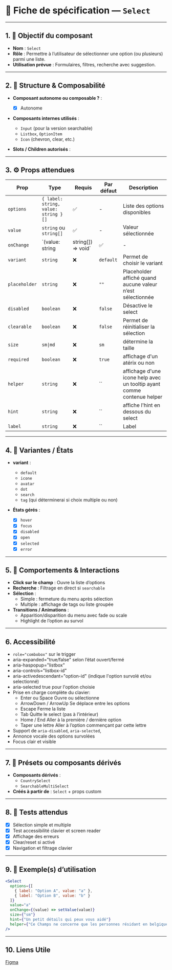 # 📄 Fiche de spécification — `Select`

---

## 1. 🔎 Objectif du composant

- **Nom** : `Select`
- **Rôle** : Permettre à l’utilisateur de sélectionner une option (ou plusieurs) parmi une liste.
- **Utilisation prévue** : Formulaires, filtres, recherche avec suggestion.

---

## 2. 🧱 Structure & Composabilité

- **Composant autonome ou composable ?** :
    - [x] Autonome

- **Composants internes utilisés** :
    - `Input` (pour la version searchable)
    - `Listbox`, `OptionItem`
    - `Icon` (chevron, clear, etc.)

- **Slots / Children autorisés** :

---

## 3. ⚙️ Props attendues

| Prop          | Type                                 | Requis | Par défaut | Description                                                            |
|---------------|--------------------------------------|--------|------------|------------------------------------------------------------------------|
| `options`     | `{ label: string, value: string }[]` | ✅ | -          | Liste des options disponibles                                          |
| `value`       | `string` ou `string[]`               | ✅     | -          | Valeur sélectionnée                                                    |
| `onChange`    | `(value: string                      | string[]) => void` | ✅          | -                                                                      | Callback à la sélection                                     |
| `variant`     | `string`                             | ❌     | `default`  | Permet de choisir le variant                                           |
| `placeholder` | `string`                             | ❌     | `""`       | Placeholder affiché quand aucune valeur n’est sélectionnée             |
| `disabled`    | `boolean`                            | ❌     | `false`    | Désactive le select                                                    |
| `clearable`   | `boolean`                            | ❌     | `false`    | Permet de réinitialiser la sélection                                   |
| `size`        | `sm\|md`                             | ❌     | `sm`       | détermine la taille                                                    |
| `required`    | `boolean`                            | ❌     | `true`     | affichage d'un atérix ou non                                           |
| `helper`      | `string`                             | ❌     | ``         | affichage d'une icone help avec un tooltip ayant comme contenue helper |
| `hint`        | `string`                             | ❌     | ``         | affiche l'hint en dessous du select                                    |
| `label`       | `string`                             | ❌     | ``         | Label                                                                  |


---

## 4. 🎨 Variantes / États

- **variant** : 
  - `default`
  - `icone`
  - `avatar`
  - `dot`
  - `search`
  - `tag` (qui déterminerai si choix multiple ou non)

- **États gérés** :
    - [x] `hover`
    - [x] `focus`
    - [x] `disabled`
    - [x] `open`
    - [x] `selected`
    - [x] `error`

---

## 5. 🧪 Comportements & Interactions

- **Click sur le champ** : Ouvre la liste d’options
- **Recherche** : Filtrage en direct si `searchable`
- **Sélection** :
    - Simple : fermeture du menu après sélection
    - Multiple : affichage de tags ou liste groupée
- **Transitions / Animations** :
    - Apparition/disparition du menu avec fade ou scale
    - Highlight de l’option au survol

---

## 6. Accessibilité

- `role="combobox"` sur le trigger 
- aria-expanded="true/false" selon l’état ouvert/fermé 
- aria-haspopup="listbox"
- aria-controls="listbox-id"
- aria-activedescendant="option-id" (indique l'option survolé et/ou selectionné)
- aria-selected true pour l'option choisie
- Prise en charge complète du clavier:
  - Enter ou Space	Ouvre ou sélectionne 
  - ArrowDown / ArrowUp	Se déplace entre les options 
  - Escape	Ferme la liste 
  - Tab	Quitte le select (pas à l’intérieur)
  - Home / End	Aller à la première / dernière option 
  - Taper une lettre	Aller à l’option commençant par cette lettre
- Support de `aria-disabled`, `aria-selected`, 
- Annonce vocale des options survolées
- Focus clair et visible

---

## 7. 🧩 Présets ou composants dérivés

- **Composants dérivés** :
    - `CountrySelect`
    - `SearchableMultiSelect`
- **Créés à partir de** : `Select` + props custom

---

## 8. 🧪 Tests attendus

- [x] Sélection simple et multiple
- [x] Test accessibilité clavier et screen reader
- [x] Affichage des erreurs
- [x] Clear/reset si activé
- [x] Navigation et filtrage clavier

---

## 9. 📐 Exemple(s) d’utilisation

```jsx
<Select
  options={[
    { label: "Option A", value: "a" },
    { label: "Option B", value: "b" }
  ]}
  value="a"
  onChange={(value) => setValue(value)}
  size={"sm"}
  hint={"Un petit détails qui peux vous aidé"}
  helper={"Ce Champs ne concerne que les personnes résidant en belgique"}
/>
```
---
## 10. Liens Utile
[Figma](https://www.figma.com/design/BE2sfEyiN6lmoEw5l9kXY4/Design-system-V.2?node-id=7953-158014&m=dev)